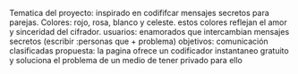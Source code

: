 Tematica del proyecto: inspirado en codififcar mensajes secretos para parejas.
Colores: rojo, rosa, blanco y celeste.
estos colores reflejan el amor y sinceridad del cifrador.
usuarios: enamorados que intercambian mensajes secretos
(escribir :personas que + problema)
objetivos: comunicación clasificadas
propuesta: la pagina ofrece un codificador instantaneo gratuito y
soluciona el problema de un medio de tener privado para ello
